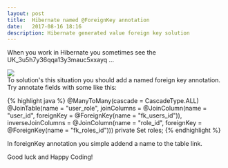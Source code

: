 ```yaml
---
layout: post
title:  Hibernate named @ForeignKey annotation
date:   2017-08-16 18:16
description: Hibernate generated value foreign key solution
---
```


When you work in Hibernate you sometimes see the UK_3u5h7y36qqa13y3mauc5xxayq ...

<div class="img_row">
	<img class="col three" src="/img/name.jpg">
</div>
To solution's this situation you should add a named foreign key annotation.
Try annotate fields with some like this:

{% highlight java %}
    @ManyToMany(cascade = CascadeType.ALL)
        @JoinTable(name = "user_role",
                joinColumns = @JoinColumn(name = "user_id",
                foreignKey = @ForeignKey(name = "fk_users_id")),
                inverseJoinColumns = @JoinColumn(name = "role_id",
                foreignKey = @ForeignKey(name = "fk_roles_id")))
        private Set<Role> roles;
{% endhighlight %}

In foreignKey annotation you simple addend a name to the table link.

Good luck and Happy Coding!